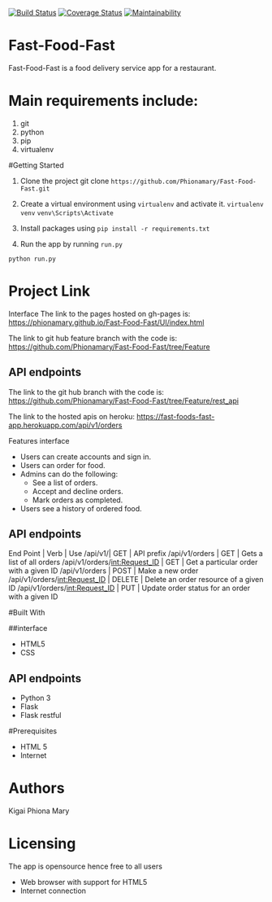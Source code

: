 
[![Build Status](https://travis-ci.org/Phionamary/Fast-Food-Fast.svg?branch=Feature)](https://travis-ci.org/Phionamary/Fast-Food-Fast)
[![Coverage Status](https://coveralls.io/repos/github/Phionamary/Fast-Food-Fast/badge.svg?branch=Feature)](https://coveralls.io/github/Phionamary/Fast-Food-Fast?branch=Feature)
[![Maintainability](https://api.codeclimate.com/v1/badges/14ceda9d0603ab17f897/maintainability)](https://codeclimate.com/github/Phionamary/Fast-Food-Fast/maintainability)


# Fast-Food-Fast

Fast-Food-Fast is a food delivery service app for a restaurant.

# Main requirements include:
1. git
2. python
3. pip
4. virtualenv


#Getting Started
1. Clone the project
git clone ```https://github.com/Phionamary/Fast-Food-Fast.git```

2. Create a virtual environment using ```virtualenv``` and activate it.
```virtualenv venv``` ```venv\Scripts\Activate```

3. Install packages using ```pip install -r requirements.txt```

4. Run the app by running ```run.py```

```python run.py```

# Project Link
Interface The link to the pages hosted on gh-pages is: https://phionamary.github.io/Fast-Food-Fast/UI/index.html

The link to git hub feature branch with the code is: https://github.com/Phionamary/Fast-Food-Fast/tree/Feature 

## API endpoints

The link to the git hub branch with the code is: https://github.com/Phionamary/Fast-Food-Fast/tree/Feature/rest_api

The link to the hosted apis on heroku: https://fast-foods-fast-app.herokuapp.com/api/v1/orders

Features interface

* Users can create accounts and sign in.
* Users can order for food.
* Admins can do the following:
    * See a list of orders.
    * Accept and decline orders.
    * Mark orders as completed.
* Users see a history of ordered food.


## API endpoints

End Point | Verb | Use
/api/v1/| GET | API prefix
/api/v1/orders | GET | Gets a list of all orders
/api/v1/orders/<int:Request_ID> | GET | Get a particular order with a given ID
/api/v1/orders | POST | Make a new order
/api/v1/orders/<int:Request_ID> | DELETE | Delete an order resource of a given ID
/api/v1/orders/<int:Request_ID> | PUT | Update order status for an order with a given ID


#Built With

##interface

* HTML5
* CSS


## API endpoints

* Python 3
* Flask
* Flask restful


#Prerequisites
* HTML 5
* Internet


# Authors
Kigai Phiona Mary

# Licensing
The app is opensource hence free to all users

* Web browser with support for HTML5
* Internet connection
